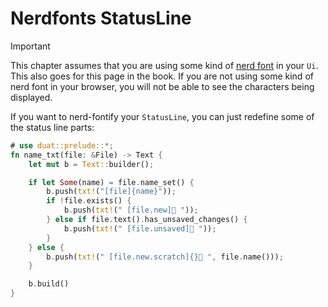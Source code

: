 # Nerdfonts StatusLine

> [!IMPORTANT]
> 
> This chapter assumes that you are using some kind of [nerd font] in your
> `Ui`. This also goes for this page in the book. If you are not using
> some kind of nerd font in your browser, you will not be able to see the
> characters being displayed.

If you want to nerd-fontify your `StatusLine`, you can just redefine some of 
the status line parts:

```rust
# use duat::prelude::*;
fn name_txt(file: &File) -> Text {
    let mut b = Text::builder();

    if let Some(name) = file.name_set() {
        b.push(txt!("[file]{name}"));
        if !file.exists() {
            b.push(txt!(" [file.new]󰎔 "));
        } else if file.text().has_unsaved_changes() {
            b.push(txt!(" [file.unsaved] "));
        }
    } else {
        b.push(txt!(" [file.new.scratch]{}󰏫 ", file.name()));
    }

    b.build()
}
```

[nerd font]: https://www.nerdfonts.com/font-downloads
